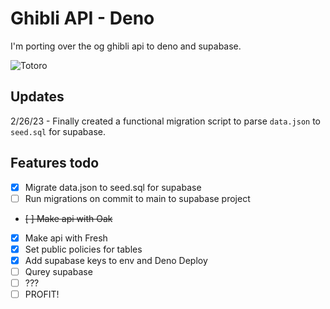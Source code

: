 # Ghibli API - Deno

I'm porting over the og ghibli api to deno and supabase.

![Totoro](https://media.giphy.com/media/ASy3PKVFnk7ZK/giphy.gif)

## Updates

2/26/23 - Finally created a functional migration script to parse `data.json` to `seed.sql` for supabase.

## Features todo

- [x] Migrate data.json to seed.sql for supabase
- [ ] Run migrations on commit to main to supabase project
- ~~[ ] Make api with Oak~~
- [x] Make api with Fresh
- [x] Set public policies for tables
- [x] Add supabase keys to env and Deno Deploy
- [ ] Qurey supabase
- [ ] ???
- [ ] PROFIT!
